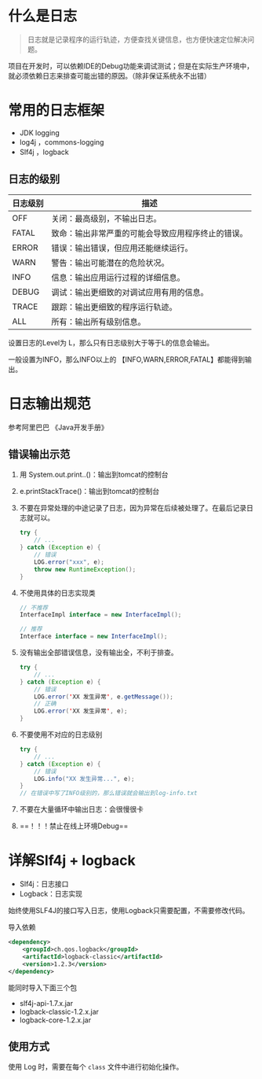 # 什么是日志

> 日志就是记录程序的运行轨迹，方便查找关键信息，也方便快速定位解决问题。

项目在开发时，可以依赖IDE的Debug功能来调试测试；但是在实际生产环境中，就必须依赖日志来排查可能出错的原因。（除非保证系统永不出错）



# 常用的日志框架



- JDK logging
- log4j ，commons-logging
- Slf4j ，logback





## 日志的级别

| 日志级别 | 描述                                               |
| -------- | -------------------------------------------------- |
| OFF      | 关闭：最高级别，不输出日志。                       |
| FATAL    | 致命：输出非常严重的可能会导致应用程序终止的错误。 |
| ERROR    | 错误：输出错误，但应用还能继续运行。               |
| WARN     | 警告：输出可能潜在的危险状况。                     |
| INFO     | 信息：输出应用运行过程的详细信息。                 |
| DEBUG    | 调试：输出更细致的对调试应用有用的信息。           |
| TRACE    | 跟踪：输出更细致的程序运行轨迹。                   |
| ALL      | 所有：输出所有级别信息。                           |


设置日志的Level为 L，那么只有日志级别大于等于L的信息会输出。

一般设置为INFO，那么INFO以上的 【INFO,WARN,ERROR,FATAL】都能得到输出。





# 日志输出规范

参考阿里巴巴 《Java开发手册》





## 错误输出示范

1. 用 System.out.print..()：输出到tomcat的控制台

2. e.printStackTrace()：输出到tomcat的控制台

3. 不要在异常处理的中途记录了日志，因为异常在后续被处理了。在最后记录日志就可以。

    ```java
    try {
        // ...
    } catch (Exception e) {
        // 错误
        LOG.error("xxx", e);
        throw new RuntimeException();
    }
    
    ```

4. 不使用具体的日志实现类

    ```java
    // 不推荐
    InterfaceImpl interface = new InterfaceImpl();
    
    // 推荐
    Interface interface = new InterfaceImpl();
    ```

5. 没有输出全部错误信息，没有输出全，不利于排查。

    ```java
    try {
        // ...
    } catch (Exception e) {
        // 错误
        LOG.error('XX 发生异常', e.getMessage());
        // 正确
        LOG.error('XX 发生异常', e);
    }   
    ```

6. 不要使用不对应的日志级别

    ```java
    try {
        // ...
    } catch (Exception e) {
        // 错误
        LOG.info("XX 发生异常...", e);
    }
    // 在错误中写了INFO级别的，那么错误就会输出到log-info.txt
    ```

7. 不要在大量循环中输出日志：会很慢很卡

8. ==！！！禁止在线上环境Debug==





# 详解Slf4j + logback

- Slf4j：日志接口
- Logback：日志实现

始终使用SLF4J的接口写入日志，使用Logback只需要配置，不需要修改代码。

导入依赖

```xml
<dependency>
    <groupId>ch.qos.logback</groupId>
    <artifactId>logback-classic</artifactId>
    <version>1.2.3</version>
</dependency>
```

能同时导入下面三个包

- slf4j-api-1.7.x.jar
- logback-classic-1.2.x.jar
- logback-core-1.2.x.jar



## 使用方式

使用 Log 时，需要在每个 `class` 文件中进行初始化操作。

